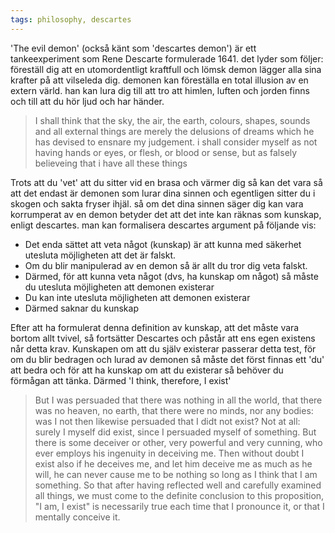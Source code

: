 ```yaml
---
tags: philosophy, descartes
---
```


'The evil demon' (också känt som 'descartes demon') är ett tankeexperiment som Rene Descarte formulerade 1641. det lyder som följer: föreställ dig att en utomordentligt kraftfull och lömsk demon lägger alla sina krafter på att
vilseleda dig. demonen kan föreställa en total illusion av en extern värld. han
kan lura dig till att tro att himlen, luften och jorden finns och till att du
hör ljud och har händer.

> I shall think that the sky, the air, the earth, colours, shapes, sounds and all external things are merely the delusions of dreams which he has devised to ensnare my judgement. i shall consider myself as not having hands or eyes, or flesh, or blood or sense, but as falsely believeing that i have all these things

Trots att du 'vet' att du sitter vid en brasa och värmer dig så kan det vara så
att det endast är demonen som lurar dina sinnen och egentligen sitter du i
skogen och sakta fryser ihjäl. så om det dina sinnen säger dig kan vara
korrumperat av en demon betyder det att det inte kan räknas som kunskap, enligt
descartes. man kan formalisera descartes argument på följande vis:

- Det enda sättet att veta något (kunskap) är att kunna med säkerhet utesluta
  möjligheten att det är falskt.
- Om du blir manipulerad av en demon så är allt du tror dig veta falskt.
- Därmed, för att kunna veta något (dvs, ha kunskap om något) så måste du
  utesluta möjligheten att demonen existerar
- Du kan inte utesluta möjligheten att demonen existerar
- Därmed saknar du kunskap

Efter att ha formulerat denna definition av kunskap, att det måste vara bortom
allt tvivel, så fortsätter Descartes och påstår att ens egen existens når detta
krav. Kunskapen om att du själv existerar passerar detta test, för om du blir
bedragen och lurad av demonen så måste det först finnas ett 'du' att bedra och
för att ha kunskap om att du existerar så behöver du förmågan att tänka. Därmed
'I think, therefore, I exist'

> But I was persuaded that there was nothing in all the world, that there was no heaven, no earth, that there were no minds, nor any bodies: was I not then likewise persuaded that I didt not exist? Not at all: surely I myself did exist, since I persuaded myself of something. But there is some deceiver or other, very powerful and very cunning, who ever employs his ingenuity in deceiving me. Then without doubt I exist also if he deceives me, and let him deceive me as much as he will, he can never cause me to be nothing so long as I think that I am something. So that after having reflected well and carefully examined all things, we must come to the definite conclusion to this proposition, "I am, I exist" is necessarily true each time that I pronounce it, or that I mentally conceive it.
